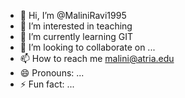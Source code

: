 - 👋 Hi, I’m @MaliniRavi1995
- 👀 I’m interested in teaching
- 🌱 I’m currently learning GIT
- 💞️ I’m looking to collaborate on ...
- 📫 How to reach me malini@atria.edu
- 😄 Pronouns: ...
- ⚡ Fun fact: ...

<!---
MaliniRavi1995/MaliniRavi1995 is a ✨ special ✨ repository because its `README.md` (this file) appears on your GitHub profile.
You can click the Preview link to take a look at your changes.
--->
